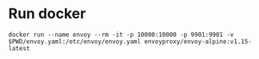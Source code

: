 # Run docker 

    docker run --name envoy --rm -it -p 10000:10000 -p 9901:9901 -v $PWD/envoy.yaml:/etc/envoy/envoy.yaml envoyproxy/envoy-alpine:v1.15-latest 
